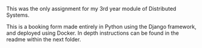 This was the only assignment for my 3rd year module of Distributed Systems.

This is a booking form made entirely in Python using the Django framework, and deployed using Docker. In depth instructions can be found in the readme within the next folder.

